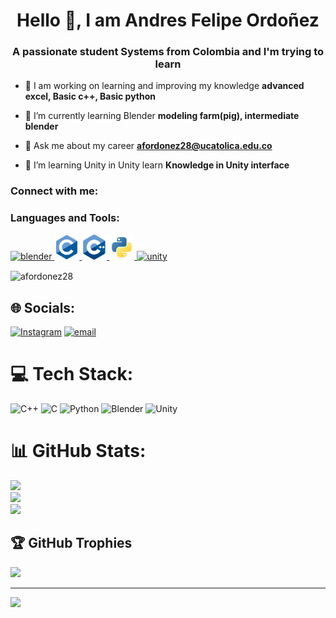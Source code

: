 <h1 align="center">Hello 👋, I am Andres Felipe Ordoñez</h1>
<h3 align="center">A passionate student Systems from Colombia and I'm trying to learn</h3>

- 🔭 I am working on learning and improving my knowledge **advanced excel, Basic c++, Basic python**

- 🌱 I’m currently learning Blender **modeling farm(pig), intermediate blender**

- 💬 Ask me about my career **afordonez28@ucatolica.edu.co**

- 🌛 I’m learning Unity in Unity learn **Knowledge in Unity interface**

<h3 align="left">Connect with me:</h3>
<p align="left">
</p>

<h3 align="left">Languages and Tools:</h3>
<p align="left"> <a href="https://www.blender.org/" target="_blank" rel="noreferrer"> <img src="https://download.blender.org/branding/community/blender_community_badge_white.svg" alt="blender" width="40" height="40"/> </a> <a href="https://www.cprogramming.com/" target="_blank" rel="noreferrer"> <img src="https://raw.githubusercontent.com/devicons/devicon/master/icons/c/c-original.svg" alt="c" width="40" height="40"/> </a> <a href="https://www.w3schools.com/cpp/" target="_blank" rel="noreferrer"> <img src="https://raw.githubusercontent.com/devicons/devicon/master/icons/cplusplus/cplusplus-original.svg" alt="cplusplus" width="40" height="40"/> </a> <a href="https://www.python.org" target="_blank" rel="noreferrer"> <img src="https://raw.githubusercontent.com/devicons/devicon/master/icons/python/python-original.svg" alt="python" width="40" height="40"/> </a> <a href="https://unity.com/" target="_blank" rel="noreferrer"> <img src="https://www.vectorlogo.zone/logos/unity3d/unity3d-icon.svg" alt="unity" width="40" height="40"/> </a> </p>

<p><img align="center" src="https://github-readme-stats.vercel.app/api/top-langs?username=afordonez28&show_icons=true&locale=en&layout=compact" alt="afordonez28" /></p>




## 🌐 Socials:
[![Instagram](https://img.shields.io/badge/Instagram-%23E4405F.svg?logo=Instagram&logoColor=white)](https://instagram.com/kermitelsapoo) [![email](https://img.shields.io/badge/Email-D14836?logo=gmail&logoColor=white)](mailto:afordonez28@ucatolica.edu.co) 

# 💻 Tech Stack:
![C++](https://img.shields.io/badge/c++-%2300599C.svg?style=for-the-badge&logo=c%2B%2B&logoColor=white) ![C](https://img.shields.io/badge/c-%2300599C.svg?style=for-the-badge&logo=c&logoColor=white) ![Python](https://img.shields.io/badge/python-3670A0?style=for-the-badge&logo=python&logoColor=ffdd54) ![Blender](https://img.shields.io/badge/blender-%23F5792A.svg?style=for-the-badge&logo=blender&logoColor=white) ![Unity](https://img.shields.io/badge/unity-%23000000.svg?style=for-the-badge&logo=unity&logoColor=white)
# 📊 GitHub Stats:
![](https://github-readme-stats.vercel.app/api?username=afordonez28&theme=dark&hide_border=false&include_all_commits=false&count_private=false)<br/>
![](https://nirzak-streak-stats.vercel.app/?user=afordonez28&theme=dark&hide_border=false)<br/>
![](https://github-readme-stats.vercel.app/api/top-langs/?username=afordonez28&theme=dark&hide_border=false&include_all_commits=false&count_private=false&layout=compact)

## 🏆 GitHub Trophies
![](https://github-profile-trophy.vercel.app/?username=afordonez28&theme=radical&no-frame=false&no-bg=true&margin-w=4)

---
[![](https://visitcount.itsvg.in/api?id=afordonez28&icon=0&color=0)](https://visitcount.itsvg.in)

<!-- Proudly created with GPRM ( https://gprm.itsvg.in ) -->
